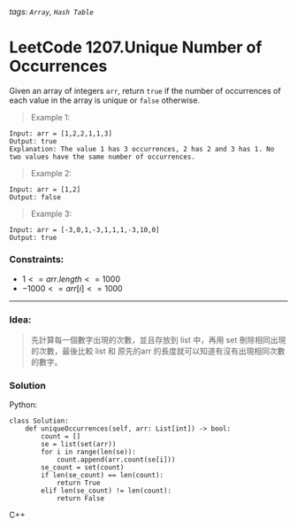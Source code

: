 ###### tags: `Array`, `Hash Table`

# LeetCode 1207.Unique Number of Occurrences
Given an array of integers ```arr```, return ```true``` if the number of occurrences of each value in the array is unique or ```false``` otherwise.  
  
 

>Example 1:
```
Input: arr = [1,2,2,1,1,3]
Output: true
Explanation: The value 1 has 3 occurrences, 2 has 2 and 3 has 1. No two values have the same number of occurrences.
```
>Example 2:
```
Input: arr = [1,2]
Output: false
```
>Example 3:
```
Input: arr = [-3,0,1,-3,1,1,1,-3,10,0]
Output: true
```
 

### Constraints:

- $1 <= arr.length <= 1000$
- $-1000 <= arr[i] <= 1000$
---
### Idea:
>先計算每一個數字出現的次數，並且存放到 list 中，再用 set 刪除相同出現的次數，最後比較 list 和 原先的arr 的長度就可以知道有沒有出現相同次數的數字。  
>
### Solution

Python:
```python=
class Solution:
    def uniqueOccurrences(self, arr: List[int]) -> bool:
        count = []
        se = list(set(arr))
        for i in range(len(se)):
            count.append(arr.count(se[i]))
        se_count = set(count)
        if len(se_count) == len(count):
            return True
        elif len(se_count) != len(count):
            return False
```

C++
```cpp=
```

